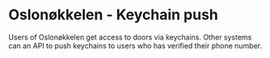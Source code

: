 Oslonøkkelen - Keychain push 
============================

Users of Oslonøkkelen get access to doors via keychains. Other systems can an API to push keychains
to users who has verified their phone number. 


